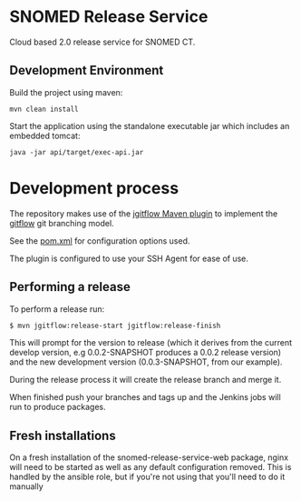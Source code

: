 SNOMED Release Service
======================

Cloud based 2.0 release service for SNOMED CT.

Development Environment
-----------------------
Build the project using maven: 

`mvn clean install`

Start the application using the standalone executable jar which includes an embedded tomcat:

`java -jar api/target/exec-api.jar`

# Development process

The repository makes use of the [jgitflow Maven plugin](https://bitbucket.org/atlassian/jgit-flow/wiki/Home)
to implement the [gitflow](http://nvie.com/posts/a-successful-git-branching-model/) git branching model.

See the [pom.xml](pom.xml) for configuration options used.

The plugin is configured to use your SSH Agent for ease of use.

## Performing a release

To perform a release run:

```sh
$ mvn jgitflow:release-start jgitflow:release-finish
```

This will prompt for the version to release (which it derives from the
current develop version, e.g 0.0.2-SNAPSHOT produces a 0.0.2 release version) and the new development version (0.0.3-SNAPSHOT, from our example).

During the release process it will create the release branch and merge it.

When finished push your branches and tags up and the Jenkins jobs will run to produce packages.

## Fresh installations

On a fresh installation of the snomed-release-service-web package, nginx will need to be started as well as
any default configuration removed. This is handled by the ansible role, but if you're not using that you'll
need to do it manually
